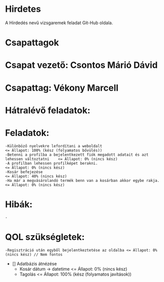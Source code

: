 # Hirdetes
A Hirdedés nevű vizsgaremek feladat Git-Hub oldala.

##

# Csapattagok


# Csapat vezető: Csontos Márió Dávid

# Csapattag: Vékony Marcell

##

# Hátralévő feladatok:

  # Feladatok:

    -Különböző nyelvekre lefordítani a weboldalt                                              <= Állapot: 100% (kész (folyamatos bővülés))
    -Betenni a profilba a bejelentkezett fiók megadott adatait és azt lehessen változtatni    <= Állapot: 0% (nincs kész)
    -A profilban lehessen profilképet berakni.                                                <= Állapot: 0% (nincs kész)
    -Kosár befejezése                                                                         <= Állapot: 40% (nincs kész)
    -Ha már a megvásárolandó termék benn van a kosárban akkor egybe rakja.                    <= Állapot: 0% (nincs kész)

  # Hibák:
    
    -

  # QOL szükségletek:

    -Regisztráció után egyből bejelentkeztetése az oldalba <= Állapot: 0% (nincs kész) // Nem fontos

- [] Adatbázis átnézése 
  - Kosár dátum -> datetime     <= Állapot: 0% (nincs kész)
  - Tagolás                     <= Állapot: 100% (kész (folyamatos javítások))